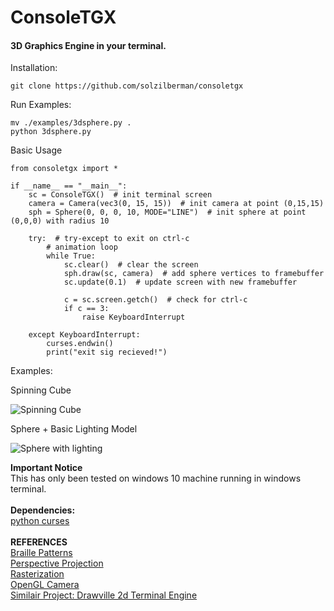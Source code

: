 ﻿# ConsoleTGX
#### 3D Graphics Engine in your terminal.

Installation:

    git clone https://github.com/solzilberman/consoletgx

Run Examples:

    mv ./examples/3dsphere.py .
    python 3dsphere.py

Basic Usage
```
from consoletgx import *

if __name__ == "__main__":
    sc = ConsoleTGX()  # init terminal screen
    camera = Camera(vec3(0, 15, 15))  # init camera at point (0,15,15)
    sph = Sphere(0, 0, 0, 10, MODE="LINE")  # init sphere at point (0,0,0) with radius 10

    try:  # try-except to exit on ctrl-c
        # animation loop
        while True:
            sc.clear()  # clear the screen
            sph.draw(sc, camera)  # add sphere vertices to framebuffer
            sc.update(0.1)  # update screen with new framebuffer

            c = sc.screen.getch()  # check for ctrl-c
            if c == 3:
                raise KeyboardInterrupt

    except KeyboardInterrupt:
        curses.endwin()
        print("exit sig recieved!")

```

Examples:

Spinning Cube

![Spinning Cube](https://i.imgur.com/BIxVB1f.gif)

Sphere + Basic Lighting Model

![Sphere with lighting](https://i.imgur.com/zA7iDcJ.gif)


**Important Notice** </br>
This has only been tested on windows 10 machine running in windows terminal.</br>
</br>
**Dependencies:**</br>
[python curses](https://docs.python.org/3/howto/curses.html)</br>
</br>
**REFERENCES**</br>
[Braille Patterns](https://en.wikipedia.org/wiki/Braille_Patterns)</br>
[Perspective Projection](https://www.scratchapixel.com/lessons/3d-basic-rendering/perspective-and-orthographic-projection-matrix/projection-matrices-what-you-need-to-know-first)</br>
[Rasterization](https://www.scratchapixel.com/lessons/3d-basic-rendering/rasterization-practical-implementation)</br>
[OpenGL Camera](http://www.songho.ca/opengl/gl_camera.html)</br>
[Similair Project: Drawville 2d Terminal Engine](https://github.com/asciimoo/drawille)</br>
